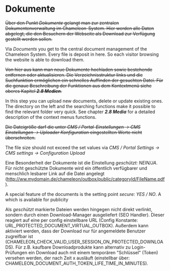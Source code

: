 # Dokumente

~~Über den Punkt *Dokumente* gelangt man zur zentralen Dokumentenverwaltung im Chameleon-System. Hier werden alle Daten abgelegt, die den Besuchern der Webseite als Download zur Verfügung gestellt werden sollen.~~

Via *Documents* you get to the central document management of the Chameleon System. Every file is deposit in here. So each visitor browsing the website is able to download them.

~~Von hier aus kann man neue Dokumente hochladen sowie bestehende entfernen oder aktualisieren. Die Verzeichnisstruktur links und die Suchfunktion ermöglichen ein schnelles Auffinden der gesuchten Datei.
Für die genaue Beschreibung der Funktionen aus dem Kontextmenü siehe oberes Kapitel ***2.8 Medien***.~~

In this step you can upload new documents, delete or update existing ones. The directory on the left and the searching functions make it possible to find the relevant folder very quick. See chapter ***2.8 Media*** for a detailed description of the context menus functions.

~~Die Dateigröße darf die unter *CMS / Portal-Einstellungen → CMS Einstellungen → Uploader Konfiguration* eingestellten Werte nicht überschreiten.~~

The file size should not exceed the set values via *CMS / Portal Settings -> CMS settings -> Configuration Upload*

Eine Besonderheit der Dokumente ist die Einstellung *geschützt: NEIN/JA*. Für nicht geschützte Dokumente wird ein öffentlich verfügbarer und menschlich lesbarer Link auf die Datei angelegt (http://ww.mydomain.de/chameleon/outbox/public/categoryId/FileName.pdf). 

A special feature of the documents is the setting point *secure: YES / NO*. A which is available for publicity 

Als *geschützt* markierte Dateien werden hingegen nicht direkt verlinkt, sondern durch einen Download-Manager ausgeliefert (SEO Handler). Dieser reagiert auf eine per config einstellbare URL (Config Konstante: URL_PROTECTED_DOCUMENT_VIRTUAL_OUTBOX). Außerdem kann aktiviert werden, dass der Download nur für angemeldete Benutzer zugreifbar ist (CHAMELEON_CHECK_VALID_USER_SESSION_ON_PROTECTED_DOWNLOADS). Für z.B. kaufbare Downloadprodukte kann alternativ zu Login-Prüfungen ein Download auch mit einem temporären "Schlüssel" (Token) versehen werden, der nach Zeit x ausläuft (einstellbar über: CHAMELEON_DOCUMENT_AUTH_TOKEN_LIFE_TIME_IN_MINUTES).